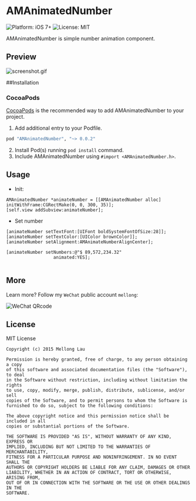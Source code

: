 AMAnimatedNumber
==================

<p align="left">

<!-- <a href="https://travis-ci.org/MellongLau/AMAnimatedNumber"><img src="https://travis-ci.org/MellongLau/AMAnimatedNumber.svg" alt="Build Status" /></a> -->
<img src="https://img.shields.io/badge/platform-iOS%207%2B-blue.svg?style=flat" alt="Platform: iOS 7+"/>
<img src="http://img.shields.io/badge/license-MIT-lightgrey.svg?style=flat" alt="License: MIT" />
    
</p>

AMAnimatedNumber is simple number animation component.

## Preview

![screenshot.gif](https://raw.github.com/MellongLau/AMAnimatedNumber/master/Screenshots/screenshot.gif)

##Installation

### CocoaPods

[CocoaPods](http://www.cocoapods.org) is the recommended way to add AMAnimatedNumber to your project.

1. Add additional entry to your Podfile.

  ```ruby
  pod "AMAnimatedNumber", "~> 0.0.2"
  ```

2. Install  Pod(s) running `pod install` command.
3. Include AMAnimatedNumber using `#import <AMAnimatedNumber.h>`.

## Usage

- Init:

```objc
AMAnimatedNumber *animateNumber = [[AMAnimatedNumber alloc] initWithFrame:CGRectMake(0, 0, 300, 35)];
[self.view addSubview:animateNumber];
```

- Set number

```objc
[animateNumber setTextFont:[UIFont boldSystemFontOfSize:28]];
[animateNumber setTextColor:[UIColor brownColor]];
[animateNumber setAlignment:AMAnimateNumberAlignCenter];

[animateNumber setNumbers:@"$ 89,572,234.32"
                  animated:YES];


```

## More
Learn more? Follow my `WeChat` public account `mellong`:

![WeChat QRcode](http://blog.devlong.com/blogImages/qrcode_for_mellong.jpg)

## License

MIT License

	Copyright (c) 2015 Mellong Lau

	Permission is hereby granted, free of charge, to any person obtaining a copy
	of this software and associated documentation files (the "Software"), to deal
	in the Software without restriction, including without limitation the rights
	to use, copy, modify, merge, publish, distribute, sublicense, and/or sell
	copies of the Software, and to permit persons to whom the Software is
	furnished to do so, subject to the following conditions:
	
	The above copyright notice and this permission notice shall be included in all
	copies or substantial portions of the Software.
	
	THE SOFTWARE IS PROVIDED "AS IS", WITHOUT WARRANTY OF ANY KIND, EXPRESS OR
	IMPLIED, INCLUDING BUT NOT LIMITED TO THE WARRANTIES OF MERCHANTABILITY,
	FITNESS FOR A PARTICULAR PURPOSE AND NONINFRINGEMENT. IN NO EVENT SHALL THE
	AUTHORS OR COPYRIGHT HOLDERS BE LIABLE FOR ANY CLAIM, DAMAGES OR OTHER
	LIABILITY, WHETHER IN AN ACTION OF CONTRACT, TORT OR OTHERWISE, ARISING FROM,
	OUT OF OR IN CONNECTION WITH THE SOFTWARE OR THE USE OR OTHER DEALINGS IN THE
	SOFTWARE.
